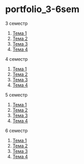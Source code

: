 # portfolio_3-6sem

3 семестр

1. [Тема 1](https://github.com/python-basic/sem3-t1-Kosorukov)
2. [Тема 2](https://github.com/python-basic/sem3-t2-kozorukov)
3. [Тема 3](https://github.com/python-basic/sem3-t3-kozorukov)
4. [Тема 4](https://github.com/python-basic/sem3-t1-Kosorukov)


4 семестр

1. [Тема 1](https://github.com/sem4-ivt18/t-1-exceptions-kozorukov)
2. [Тема 2](https://github.com/python-basic/sem4-t2-kozorukov)
3. [Тема 3](https://github.com/python-basic/sem4-t3-kozorukov)
4. [Тема 4](https://github.com/python-basic/sem4-t4-kozorukov)


5 семестр

1. [Тема 1](https://github.com/python-advance/sem5-t1-kozorukov)
2. [Тема 2](https://github.com/python-advance/sem5-t2-kozorukov)
3. [Тема 3](https://github.com/python-advance/sem5-oop-kozorukov)
4. [Тема 4](https://github.com/python-advance/sem5-t4-kozorukov)


6 семестр

1. [Тема 1](https://github.com/python-advance/t1-datascienceintro-kozorukov)
2. [Тема 2](https://github.com/python-advance/t2-generators-kozorukov)
3. [Тема 3](https://github.com/python-basic/sem3-t1-Kosorukov)
4. [Тема 4](https://github.com/python-advance/t4-env-kozorukov)
